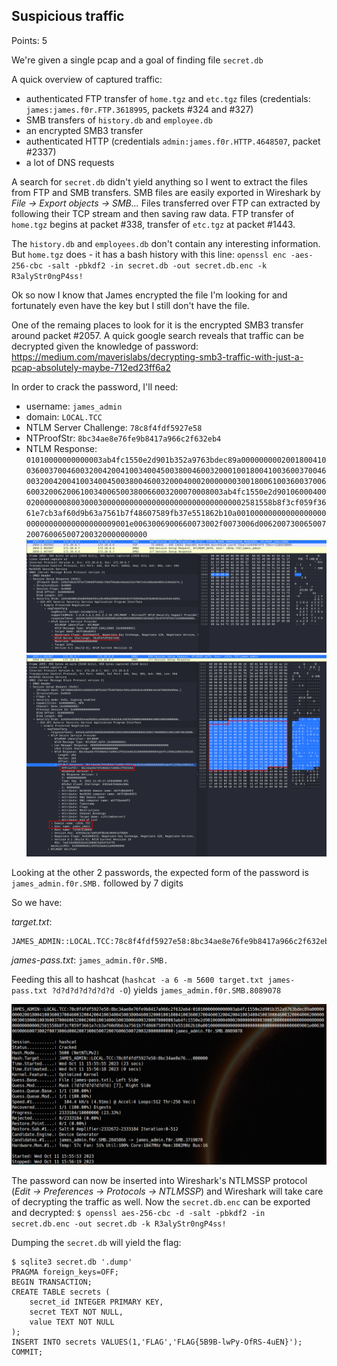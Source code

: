 ## Suspicious traffic

Points: 5

We're given a single pcap and a goal of finding file `secret.db`

A quick overview of captured traffic:
- authenticated FTP transfer of `home.tgz` and `etc.tgz` files (credentials: `james:james.f0r.FTP.3618995`, packets #324 and #327)
- SMB transfers of `history.db` and `employee.db`
- an encrypted SMB3 transfer
- authenticated HTTP (credentials `admin:james.f0r.HTTP.4648507`, packet #2337)
- a lot of DNS requests

A search for `secret.db` didn't yield anything so I went to extract the files from FTP and SMB transfers.
SMB files are easily exported in Wireshark by <em>File -> Export objects -> SMB...</em>
Files transferred over FTP can extracted by following their TCP stream and then saving raw data.
FTP transfer of `home.tgz` begins at packet #338, transfer of `etc.tgz` at packet #1443.

The `history.db` and `employees.db` don't contain any interesting information. But `home.tgz` does - it has a bash history with this line:
`openssl enc -aes-256-cbc -salt -pbkdf2 -in secret.db -out secret.db.enc -k R3alyStr0ngP4ss!`

Ok so now I know that James encrypted the file I'm looking for and fortunately even have the key but I still don't have the file.

One of the remaing places to look for it is the encrypted SMB3 transfer around packet #2057. 
A quick google search reveals that traffic can be decrypted given the knowledge of password:
https://medium.com/maverislabs/decrypting-smb3-traffic-with-just-a-pcap-absolutely-maybe-712ed23ff6a2

In order to crack the password, I'll need:
- username: `james_admin`
- domain: `LOCAL.TCC`
- NTLM Server Challenge: `78c8f4fdf5927e58`
- NTProofStr: `8bc34ae8e76fe9b8417a966c2f632eb4`
- NTLM Response: `01010000000000003ab4fc1550e2d901b352a9763bdec89a00000000020018004100360037004600320042004100340045003800460032000100180041003600370046003200420041003400450038004600320004000200000003001800610036003700660032006200610034006500380066003200070008003ab4fc1550e2d901060004000200000008003000300000000000000000000000000000002581558b8f3cf059f3661e7cb3af60d9b63a7561b7f48607589fb37e551862b10a0010000000000000000000000000000000000009001e0063006900660073002f0073006d006200730065007200760065007200320000000000`
![alt text](img/packet_2053.png)
![alt text](img/packet_2055.png)

Looking at the other 2 passwords, the expected form of the password is `james_admin.f0r.SMB.` followed by 7 digits

So we have:

<em>target.txt</em>:
```
JAMES_ADMIN::LOCAL.TCC:78c8f4fdf5927e58:8bc34ae8e76fe9b8417a966c2f632eb4:01010000000000003ab4fc1550e2d901b352a9763bdec89a00000000020018004100360037004600320042004100340045003800460032000100180041003600370046003200420041003400450038004600320004000200000003001800610036003700660032006200610034006500380066003200070008003ab4fc1550e2d901060004000200000008003000300000000000000000000000000000002581558b8f3cf059f3661e7cb3af60d9b63a7561b7f48607589fb37e551862b10a0010000000000000000000000000000000000009001e0063006900660073002f0073006d006200730065007200760065007200320000000000
```

<em>james-pass.txt</em>: `james_admin.f0r.SMB.`

Feeding this all to hashcat (`hashcat -a 6 -m 5600 target.txt james-pass.txt ?d?d?d?d?d?d?d -O`) yields `james_admin.f0r.SMB.8089078`

![alt text](img/hashcat.png)

The password can now be inserted into Wireshark's NTLMSSP protocol (<em>Edit -> Preferences -> Protocols -> NTLMSSP</em>) and Wireshark will take care of decrypting the traffic as well.
Now the `secret.db.enc` can be exported and decrypted:
`$ openssl aes-256-cbc -d -salt -pbkdf2 -in secret.db.enc -out secret.db -k R3alyStr0ngP4ss!`
	
Dumping the `secret.db` will yield the flag:

```
$ sqlite3 secret.db '.dump'
PRAGMA foreign_keys=OFF;
BEGIN TRANSACTION;
CREATE TABLE secrets (
	secret_id INTEGER PRIMARY KEY,
	secret TEXT NOT NULL,
	value TEXT NOT NULL
);
INSERT INTO secrets VALUES(1,'FLAG','FLAG{5B9B-lwPy-OfRS-4uEN}');
COMMIT;
```
